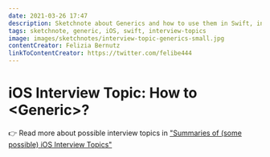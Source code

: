 ```yaml
---
date: 2021-03-26 17:47
description: Sketchnote about Generics and how to use them in Swift, in detail aboutt naming conventions, type constraints and code examples.s
tags: sketchnote, generic, iOS, swift, interview-topics
image: images/sketchnotes/interview-topic-generics-small.jpg
contentCreator: Felizia Bernutz
linkToContentCreator: https://twitter.com/felibe444
---
```


# iOS Interview Topic: How to \<Generic\>?

👉 Read more about possible interview topics in ["Summaries of (some possible) iOS Interview Topics"](https://fbernutz.github.io/posts/summaries-ios-interview-topics/)
